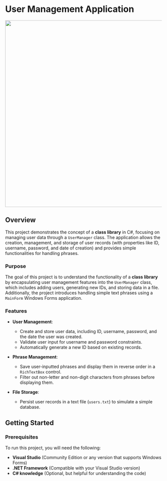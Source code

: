# User Management Application
<img src="https://github.com/user-attachments/assets/e9221068-215e-46e4-83e8-3e88044c80e2" width="600" />

## Overview

This project demonstrates the concept of a **class library** in C#, focusing on managing user data through a `UserManager` class. The application allows the creation, management, and storage of user records (with properties like ID, username, password, and date of creation) and provides simple functionalities for handling phrases.

### Purpose

The goal of this project is to understand the functionality of a **class library** by encapsulating user management features into the `UserManager` class, which includes adding users, generating new IDs, and storing data in a file. Additionally, the project introduces handling simple text phrases using a `MainForm` Windows Forms application.

### Features

- **User Management**: 
  - Create and store user data, including ID, username, password, and the date the user was created.
  - Validate user input for username and password constraints.
  - Automatically generate a new ID based on existing records.

- **Phrase Management**:
  - Save user-inputted phrases and display them in reverse order in a `RichTextBox` control.
  - Filter out non-letter and non-digit characters from phrases before displaying them.

- **File Storage**:
  - Persist user records in a text file (`users.txt`) to simulate a simple database.

## Getting Started

### Prerequisites

To run this project, you will need the following:

- **Visual Studio** (Community Edition or any version that supports Windows Forms)
- **.NET Framework** (Compatible with your Visual Studio version)
- **C# knowledge** (Optional, but helpful for understanding the code)
